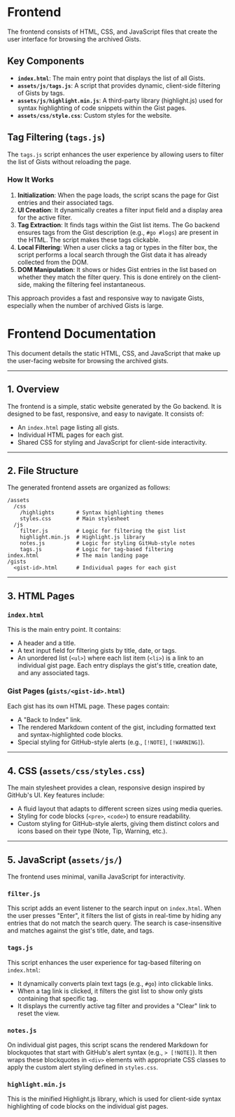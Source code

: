 # Frontend

The frontend consists of HTML, CSS, and JavaScript files that create the user interface for browsing the archived Gists.

## Key Components

-   **`index.html`**: The main entry point that displays the list of all Gists.
-   **`assets/js/tags.js`**: A script that provides dynamic, client-side filtering of Gists by tags.
-   **`assets/js/highlight.min.js`**: A third-party library (highlight.js) used for syntax highlighting of code snippets within the Gist pages.
-   **`assets/css/style.css`**: Custom styles for the website.

## Tag Filtering (`tags.js`)

The `tags.js` script enhances the user experience by allowing users to filter the list of Gists without reloading the page.

### How It Works

1.  **Initialization**: When the page loads, the script scans the page for Gist entries and their associated tags.
2.  **UI Creation**: It dynamically creates a filter input field and a display area for the active filter.
3.  **Tag Extraction**: It finds tags within the Gist list items. The Go backend ensures tags from the Gist description (e.g., `#go #logs`) are present in the HTML. The script makes these tags clickable.
4.  **Local Filtering**: When a user clicks a tag or types in the filter box, the script performs a local search through the Gist data it has already collected from the DOM.
5.  **DOM Manipulation**: It shows or hides Gist entries in the list based on whether they match the filter query. This is done entirely on the client-side, making the filtering feel instantaneous.

This approach provides a fast and responsive way to navigate Gists, especially when the number of archived Gists is large.
# Frontend Documentation

This document details the static HTML, CSS, and JavaScript that make up the user-facing website for browsing the archived gists.

---

## 1. Overview

The frontend is a simple, static website generated by the Go backend. It is designed to be fast, responsive, and easy to navigate. It consists of:
- An `index.html` page listing all gists.
- Individual HTML pages for each gist.
- Shared CSS for styling and JavaScript for client-side interactivity.

---

## 2. File Structure

The generated frontend assets are organized as follows:

```
/assets
  /css
    /highlights       # Syntax highlighting themes
    styles.css        # Main stylesheet
  /js
    filter.js         # Logic for filtering the gist list
    highlight.min.js  # Highlight.js library
    notes.js          # Logic for styling GitHub-style notes
    tags.js           # Logic for tag-based filtering
index.html            # The main landing page
/gists
  <gist-id>.html      # Individual pages for each gist
```

---

## 3. HTML Pages

### `index.html`

This is the main entry point. It contains:
- A header and a title.
- A text input field for filtering gists by title, date, or tags.
- An unordered list (`<ul>`) where each list item (`<li>`) is a link to an individual gist page. Each entry displays the gist's title, creation date, and any associated tags.

### Gist Pages (`gists/<gist-id>.html`)

Each gist has its own HTML page. These pages contain:
- A "Back to Index" link.
- The rendered Markdown content of the gist, including formatted text and syntax-highlighted code blocks.
- Special styling for GitHub-style alerts (e.g., `[!NOTE]`, `[!WARNING]`).

---

## 4. CSS (`assets/css/styles.css`)

The main stylesheet provides a clean, responsive design inspired by GitHub's UI. Key features include:
- A fluid layout that adapts to different screen sizes using media queries.
- Styling for code blocks (`<pre>`, `<code>`) to ensure readability.
- Custom styling for GitHub-style alerts, giving them distinct colors and icons based on their type (Note, Tip, Warning, etc.).

---

## 5. JavaScript (`assets/js/`)

The frontend uses minimal, vanilla JavaScript for interactivity.

### `filter.js`

This script adds an event listener to the search input on `index.html`. When the user presses "Enter", it filters the list of gists in real-time by hiding any entries that do not match the search query. The search is case-insensitive and matches against the gist's title, date, and tags.

### `tags.js`

This script enhances the user experience for tag-based filtering on `index.html`:
- It dynamically converts plain text tags (e.g., `#go`) into clickable links.
- When a tag link is clicked, it filters the gist list to show only gists containing that specific tag.
- It displays the currently active tag filter and provides a "Clear" link to reset the view.

### `notes.js`

On individual gist pages, this script scans the rendered Markdown for blockquotes that start with GitHub's alert syntax (e.g., `> [!NOTE]`). It then wraps these blockquotes in `<div>` elements with appropriate CSS classes to apply the custom alert styling defined in `styles.css`.

### `highlight.min.js`

This is the minified Highlight.js library, which is used for client-side syntax highlighting of code blocks on the individual gist pages.
